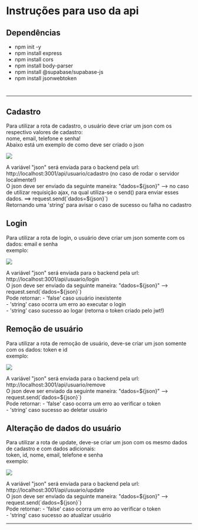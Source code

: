 # Instruções para uso da api

## Dependências
- npm init -y
- npm install express
- npm install cors
- npm install body-parser
- npm install @supabase/supabase-js
- npm install jsonwebtoken

# <hr>
## Cadastro
<p>Para utilizar a rota de cadastro, o usuário deve criar um json com os respectivo valores de cadastro:<br>
nome, email, telefone e senha!<br>
Abaixo está um exemplo de como deve ser criado o json
</p>
<img src="https://cdn.discordapp.com/attachments/1079211433713225829/1079211625107689502/image.png"><br>

<p>A variável "json" será enviada para o backend pela url: http://localhost:3001/api/usuario/cadastro (no caso de rodar o servidor localmente!)<br> O json deve ser enviado da seguinte maneira: "dados=${json}" --> no caso de utilizar requisição ajax, na qual utiliza-se o send() para enviar esses dados. ==> request.send(`dados=${json}`)<br>Retornando uma 'string' para avisar o caso de sucesso ou falha no cadastro</p>

## Login
<p>Para utilizar a rota de login, o usuário deve criar um json somente com os dados: email e senha<br>exemplo:</p>
<img src="https://cdn.discordapp.com/attachments/1079211433713225829/1079214148556165140/image.png"><br>

<p>A variável "json" será enviada para o backend pela url: http://localhost:3001/api/usuario/login<br> O json deve ser enviado da seguinte maneira: "dados=${json}" --> request.send(`dados=${json}`)<br>Pode retornar:
- 'false' caso usuário inexistente<br>
- 'string' caso ocorra um erro ao executar o login<br>
- 'string' caso sucesso ao logar (retorna o token criado pelo jwt!)<br>
</p>

## Remoção de usuário
<p>Para utilizar a rota de remoção de usuário, deve-se criar um json somente com os dados: token e id<br>exemplo:</p>
<img src="https://cdn.discordapp.com/attachments/1079211433713225829/1079215852366340267/image.png"><br>

<p>A variável "json" será enviada para o backend pela url: http://localhost:3001/api/usuario/remove<br> O json deve ser enviado da seguinte maneira: "dados=${json}" --> request.send(`dados=${json}`)<br>Pode retornar:
- 'false' caso ocorra um erro ao verificar o token<br>
- 'string' caso sucesso ao deletar usuário<br>
</p>

## Alteração de dados do usuário
<p>Para utilizar a rota de update, deve-se criar um json com os mesmo dados de cadastro e com dados adicionais:<br>
token, id, nome, email, telefone e senha<br>exemplo:</p>
<img src="https://cdn.discordapp.com/attachments/1079211433713225829/1079217234259480659/image.png"><br>

<p>A variável "json" será enviada para o backend pela url: http://localhost:3001/api/usuario/update<br> O json deve ser enviado da seguinte maneira: "dados=${json}" --> request.send(`dados=${json}`)<br>Pode retornar:
- 'false' caso ocorra um erro ao verificar o token<br>
- 'string' caso sucesso ao atualizar usuário<br>
</p>
<hr>

